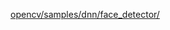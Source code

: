 [opencv/samples/dnn/face_detector/](https://github.com/opencv/opencv/tree/master/samples/dnn/face_detector)